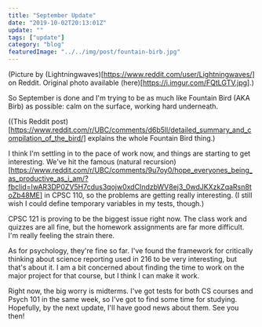 ```yaml
---
title: "September Update"
date: "2019-10-02T20:13:01Z"
update: ""
tags: ["update"]
category: "blog"
featuredImage: "../../img/post/fountain-birb.jpg"
---
```

(Picture by (Lightningwaves)[https://www.reddit.com/user/Lightningwaves/] on Reddit. Original photo available (here)[https://i.imgur.com/FQtLGTV.jpg].)

So September is done and I'm trying to be as much like Fountain Bird (AKA Birb) as possible: calm on the surface, working hard underneath.

((This Reddit post)[https://www.reddit.com/r/UBC/comments/d6b5ll/detailed_summary_and_compilation_of_the_bird/] explains the whole Fountain Bird thing.)

I think I'm settling in to the pace of work now, and things are starting to get interesting. We've hit the famous (natural recursion)[https://www.reddit.com/r/UBC/comments/9u7oy0/hope_everyones_being_as_productive_as_i_am/?fbclid=IwAR3DP0ZV5H7cdus3qojw0xdCIndzbWV8ej3_0wdJKXzkZqaRsn8toZb48ME] in CPSC 110, so the problems are getting really interesting. (I still wish I could define temporary variables in my tests, though.)

CPSC 121 is proving to be the biggest issue right now. The class work and quizzes are all fine, but the homework assignments are far more difficult. I'm really feeling the strain there.

As for psychology, they're fine so far. I've found the framework for critically thinking about science reporting used in 216 to be very interesting, but that's about it. I am a bit concerned about finding the time to work on the major project for that course, but I think I can make it work.

Right now, the big worry is midterms. I've got tests for both CS courses and Psych 101 in the same week, so I've got to find some time for studying. Hopefully, by the next update, I'll have good news about them. See you then!
